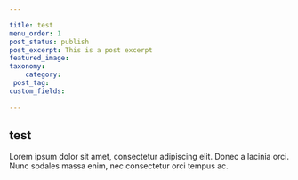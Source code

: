 ```yaml
---

title: test
menu_order: 1
post_status: publish
post_excerpt: This is a post excerpt
featured_image: 
taxonomy:
    category:
 post_tag:      
custom_fields:
   
---
```


## test

Lorem ipsum dolor sit amet, consectetur adipiscing elit. Donec a lacinia orci.
Nunc sodales massa enim, nec consectetur orci tempus ac.
